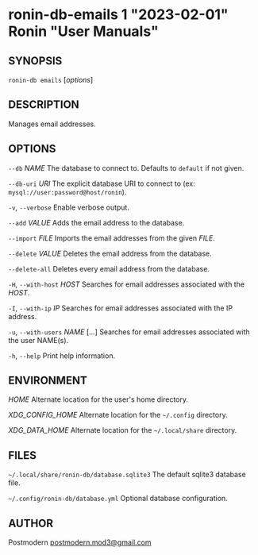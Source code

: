 # ronin-db-emails 1 "2023-02-01" Ronin "User Manuals"

## SYNOPSIS

`ronin-db emails` [*options*]

## DESCRIPTION

Manages email addresses.

## OPTIONS

`--db` *NAME*
  The database to connect to. Defaults to `default` if not given.

`--db-uri` *URI*
  The explicit database URI to connect to
  (ex: `mysql://user:password@host/ronin`).

`-v`, `--verbose`
	Enable verbose output.

`--add` *VALUE*
  Adds the email address to the database.

`--import` *FILE*
  Imports the email addresses from the given *FILE*.

`--delete` *VALUE*
  Deletes the email address from the database.

`--delete-all`
  Deletes every email address from the database.

`-H`, `--with-host` *HOST*
	Searches for email addresses associated with the *HOST*.

`-I`, `--with-ip` *IP*
	Searches for email addresses associated with the IP address.

`-u`, `--with-users` *NAME* [...]
	Searches for email addresses associated with the user NAME(s).

`-h`, `--help`
  Print help information.

## ENVIRONMENT

*HOME*
  Alternate location for the user's home directory.

*XDG_CONFIG_HOME*
  Alternate location for the `~/.config` directory.

*XDG_DATA_HOME*
  Alternate location for the `~/.local/share` directory.

## FILES

`~/.local/share/ronin-db/database.sqlite3`
  The default sqlite3 database file.

`~/.config/ronin-db/database.yml`
  Optional database configuration.

## AUTHOR

Postmodern <postmodern.mod3@gmail.com>

